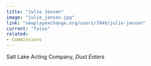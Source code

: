 ```yaml
---
title: "Julie Jensen"
image: "julie_jensen.jpg"
link: "newplayexchange.org/users/7849/julie-jensen"
current: "false"
related:
- Commissions
---
```


Salt Lake Acting Company, *Dust Eaters*

